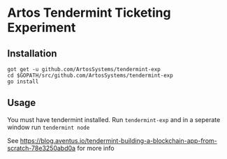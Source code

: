 # Artos Tendermint Ticketing Experiment

## Installation
```
got get -u github.com/ArtosSystems/tendermint-exp
cd $GOPATH/src/github.com/ArtosSystems/tendermint-exp
go install
```

## Usage

You must have tendermint installed.
Run `tendermint-exp` and in a seperate window run `tendermint node`

See https://blog.aventus.io/tendermint-building-a-blockchain-app-from-scratch-78e3250abd0a for more info
